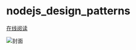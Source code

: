 # nodejs_design_patterns

[在线阅读](https://wusiquan.github.io/node.js_design_patterns)

![封面](https://github.com/wusiquan/nodejs_design_patterns/assets/cover.jpg)
